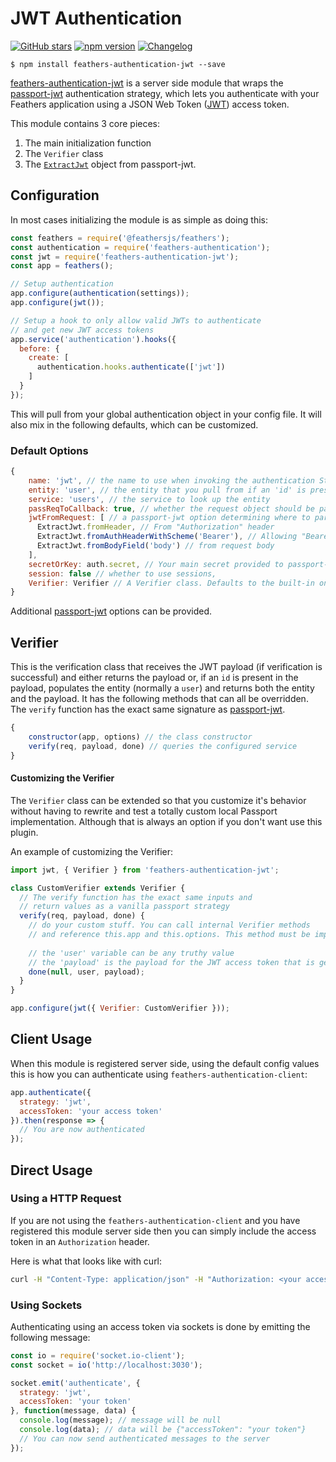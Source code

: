 # JWT Authentication

[![GitHub stars](https://img.shields.io/github/stars/feathersjs/feathers-authentication-jwt.png?style=social&label=Star)](https://github.com/feathersjs/feathers-authentication-jwt/)
[![npm version](https://img.shields.io/npm/v/feathers-authentication-jwt.png?style=flat-square)](https://www.npmjs.com/package/feathers-authentication-jwt)
[![Changelog](https://img.shields.io/badge/changelog-.md-blue.png?style=flat-square)](https://github.com/feathersjs/feathers-authentication-jwt/blob/master/CHANGELOG.md)

```
$ npm install feathers-authentication-jwt --save
```


[feathers-authentication-jwt](https://github.com/feathersjs/feathers-authentication-jwt) is a server side module that wraps the [passport-jwt](https://github.com/themikenicholson/passport-jwt) authentication strategy, which lets you authenticate with your Feathers application using a JSON Web Token ([JWT](https://jwt.io/)) access token.

This module contains 3 core pieces:

1. The main initialization function
2. The `Verifier` class
3. The [`ExtractJwt`](https://github.com/themikenicholson/passport-jwt#extracting-the-jwt-from-the-request) object from passport-jwt.

## Configuration

In most cases initializing the module is as simple as doing this:

```js
const feathers = require('@feathersjs/feathers');
const authentication = require('feathers-authentication');
const jwt = require('feathers-authentication-jwt');
const app = feathers();

// Setup authentication
app.configure(authentication(settings));
app.configure(jwt());

// Setup a hook to only allow valid JWTs to authenticate
// and get new JWT access tokens
app.service('authentication').hooks({
  before: {
    create: [
      authentication.hooks.authenticate(['jwt'])
    ]
  }
});
```

This will pull from your global authentication object in your config file. It will also mix in the following defaults, which can be customized.

### Default Options

```js
{
    name: 'jwt', // the name to use when invoking the authentication Strategy
    entity: 'user', // the entity that you pull from if an 'id' is present in the payload
    service: 'users', // the service to look up the entity
    passReqToCallback: true, // whether the request object should be passed to `verify`
    jwtFromRequest: [ // a passport-jwt option determining where to parse the JWT
      ExtractJwt.fromHeader, // From "Authorization" header
      ExtractJwt.fromAuthHeaderWithScheme('Bearer'), // Allowing "Bearer" prefix
      ExtractJwt.fromBodyField('body') // from request body
    ],
    secretOrKey: auth.secret, // Your main secret provided to passport-jwt
    session: false // whether to use sessions,
    Verifier: Verifier // A Verifier class. Defaults to the built-in one but can be a custom one. See below for details.
}
```

Additional [passport-jwt](https://github.com/themikenicholson/passport-jwt) options can be provided.

## Verifier

This is the verification class that receives the JWT payload (if verification is successful) and either returns the payload or, if an `id` is present in the payload, populates the entity (normally a `user`) and returns both the entity and the payload. It has the following methods that can all be overridden. The `verify` function has the exact same signature as [passport-jwt](https://github.com/themikenicholson/passport-jwt).

```js
{
    constructor(app, options) // the class constructor
    verify(req, payload, done) // queries the configured service
}
```

#### Customizing the Verifier

The `Verifier` class can be extended so that you customize it's behavior without having to rewrite and test a totally custom local Passport implementation. Although that is always an option if you don't want use this plugin.

An example of customizing the Verifier:

```js
import jwt, { Verifier } from 'feathers-authentication-jwt';

class CustomVerifier extends Verifier {
  // The verify function has the exact same inputs and 
  // return values as a vanilla passport strategy
  verify(req, payload, done) {
    // do your custom stuff. You can call internal Verifier methods
    // and reference this.app and this.options. This method must be implemented.
    
    // the 'user' variable can be any truthy value
    // the 'payload' is the payload for the JWT access token that is generated after successful authentication
    done(null, user, payload);
  }
}

app.configure(jwt({ Verifier: CustomVerifier }));
```

## Client Usage

When this module is registered server side, using the default config values this is how you can authenticate using `feathers-authentication-client`:

```js
app.authenticate({
  strategy: 'jwt',
  accessToken: 'your access token'
}).then(response => {
  // You are now authenticated
});
```

## Direct Usage

### Using a HTTP Request

If you are not using the `feathers-authentication-client` and you have registered this module server side then you can simply include the access token in an `Authorization` header.

Here is what that looks like with curl:

```bash
curl -H "Content-Type: application/json" -H "Authorization: <your access token>" -X POST http://localhost:3030/authentication
```

### Using Sockets

Authenticating using an access token via sockets is done by emitting the following message:

```js
const io = require('socket.io-client');
const socket = io('http://localhost:3030');

socket.emit('authenticate', {
  strategy: 'jwt',
  accessToken: 'your token'
}, function(message, data) {
  console.log(message); // message will be null
  console.log(data); // data will be {"accessToken": "your token"}
  // You can now send authenticated messages to the server
});
```

